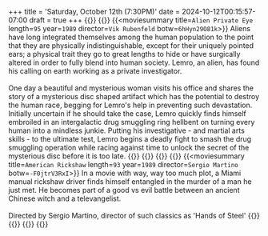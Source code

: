 +++
title = 'Saturday, October 12th (7:30PM)'
date = 2024-10-12T00:15:57-07:00
draft = true
+++
{{<movienight>}}
{{<movie>}}
{{<moviesummary title=`Alien Private Eye` length=`95` year=`1989` director=`Vik Rubenfeld` botw=`6hHyn29O81k`>}}
Aliens have long integrated themselves among the human population to the point that they are physically indistinguishable, except for their uniquely pointed ears; a physical trait they go to great lengths to hide or have surgically altered in order to fully blend into human society. Lemro, an alien, has found his calling on earth working as a private investigator.
<br/><br/>
One day a beautiful and mysterious woman visits his office and shares the story of a mysterious disc shaped artifact which has the potential to destroy the human race, begging for Lemro's help in preventing such devastation. Initially uncertain if he should take the case, Lemro quickly finds himself embroiled in an intergalactic drug smuggling ring hellbent on turning every human into a mindless junkie. Putting his investigative - and martial arts skills - to the ultimate test, Lemro begins a deadly fight to smash the drug smuggling operation while racing against time to unlock the secret of the mysterious disc before it is too late.
{{</moviesummary>}}
{{<movietrailer uiuO1oLfp5s>}}
{{</movie>}}
{{<movie>}}
{{<moviesummary title=`American Rickshaw` length=`93` year=`1989` director=`Sergio Martino` botw=`-F0jtrV3RxI`>}}
In a movie with way, way too much plot, a Miami manual rickshaw driver finds himself entangled in the murder of a man he just met. He becomes part of a good vs evil battle between an ancient Chinese witch and a televangelist.
<br/><br/>
Directed by Sergio Martino, director of such classics as 'Hands of Steel'
{{</moviesummary>}}
{{<movietrailer HY0guCiwzBw>}}
{{</movie>}}
{{</movienight>}}